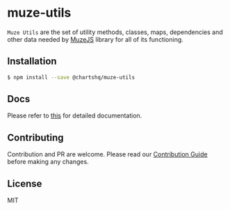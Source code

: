 # muze-utils

`Muze Utils` are the set of utility methods, classes, maps, dependencies and other data needed by [MuzeJS](https://github.com/chartshq/muze) library for all of its functioning. 

## Installation

```bash
$ npm install --save @chartshq/muze-utils
```

## Docs

Please refer to [this](https://www.charts.com/muze/docs) for detailed documentation.

## Contributing

Contribution and PR are welcome. Please read our [Contribution Guide](https://github.com/chartshq/muze/blob/master/CONTRIBUTING.md) before making any changes.

## License

MIT